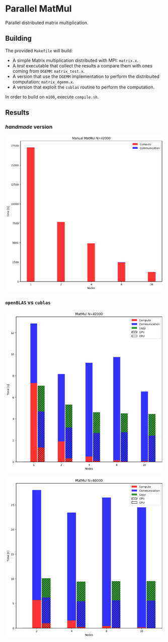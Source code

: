 # Parallel MatMul

Parallel distributed matrix multiplication.

## Building 

The provided `Makefile` will build:

- A simple Matrix multiplication distributed with MPI: `matrix.x`.
- A *test* executable that collect the results a compare them with ones coming from `DGEMM`: `matrix_test.x`.
- A version that use the `DGEMM` implementation to perform the distribuited computation: `matrix_dgemm.x`.
- A version that exploit the `cublas` routine to perform the computation.

In order to build on `m100`, execute `compile.sh`.

## Results

### *handmade* version 

![Small matrix, handmade](./plot/manual.png)

### `openBLAS` vs `cublas`


![Small matrix](./plot/small.png)

![Large matrix](./plot/large.png)



